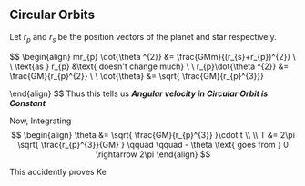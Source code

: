 ## Circular Orbits

Let $r_{p}$ and  $r_{s}$  be the position vectors of the planet and star respectively.

$$
\begin{align}
mr_{p} \dot{\theta ^{2}} &= \frac{GMm}{(r_{s}+r_{p})^{2}} \\ \\
\text{as  } r_{p} &\text{  doesn't change much} \\ \\
r_{p}\dot{\theta ^{2}} &= \frac{GM}{r_{p}^{2}} \\ \\
\dot{\theta} &= \sqrt{ \frac{GM}{r_{p}^{3}}}

\end{align}
$$
Thus this tells us ***Angular velocity in Circular Orbit is Constant***

Now, Integrating
$$
\begin{align}
\theta &= \sqrt{ \frac{GM}{r_{p}^{3}} }\cdot t \\ \\
T &= 2\pi \sqrt{ \frac{r_{p}^{3}}{GM} } 
\qquad \qquad - \theta \text{ goes from  } 0 \rightarrow 2\pi
\end{align} 
$$

This accidently proves Ke